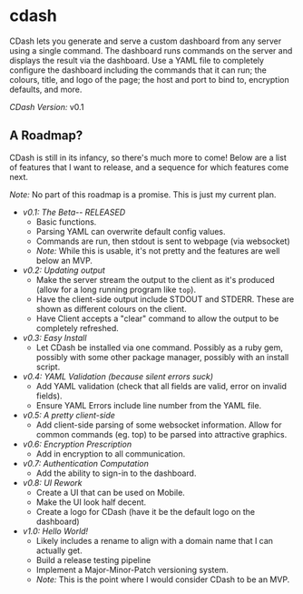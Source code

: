 # cdash

CDash lets you generate and serve a custom dashboard from any server using a
single command. The dashboard runs commands on the server and displays the result
via the dashboard. Use a YAML file to completely configure the dashboard including
the commands that it can run; the colours, title, and logo of the page; the host
and port to bind to, encryption defaults, and more.

*CDash Version:* v0.1

## A Roadmap?

CDash is still in its infancy, so there's much more to come! Below are a list of
features that I want to release, and a sequence for which features come next.

*Note:* No part of this roadmap is a promise. This is just my current plan.

  - *v0.1: The Beta-- RELEASED*
      - Basic functions.
      - Parsing YAML can overwrite default config values.
      - Commands are run, then stdout is sent to webpage (via websocket)
      - _Note:_ While this is usable, it's not pretty and the features are well
        below an MVP.
  - *v0.2: Updating output*
      - Make the server stream the output to the client as it's produced (allow
        for a long running program like `top`).
      - Have the client-side output include STDOUT and STDERR. These are shown as
        different colours on the client.
      - Have Client accepts a "clear" command to allow the output to be completely
        refreshed.
  - *v0.3: Easy Install*
      - Let CDash be installed via one command. Possibly as a ruby gem, possibly
        with some other package manager, possibly with an install script.
  - *v0.4: YAML Validation (because silent errors suck)*
      - Add YAML validation (check that all fields are valid, error on invalid fields).
      - Ensure YAML Errors include line number from the YAML file.
  - *v0.5: A pretty client-side*
      - Add client-side parsing of some websocket information. Allow for common
        commands (eg. top) to be parsed into attractive graphics.
  - *v0.6: Encryption Prescription*
      - Add in encryption to all communication.
  - *v0.7: Authentication Computation*
      - Add the ability to sign-in to the dashboard.
  - *v0.8: UI Rework*
      - Create a UI that can be used on Mobile.
      - Make the UI look half decent.
      - Create a logo for CDash (have it be the default logo on the dashboard)
  - *v1.0: Hello World!*
      - Likely includes a rename to align with a domain name that I can actually get.
      - Build a release testing pipeline
      - Implement a Major-Minor-Patch versioning system.
      - _Note:_ This is the point where I would consider CDash to be an MVP.

